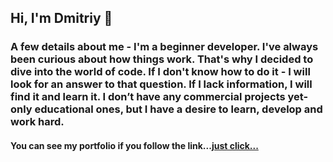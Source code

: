 ## Hi, I'm Dmitriy 👋

### A few details about me - I'm a beginner developer. I've always been curious about how things work. That's why I decided to dive into the world of code. If I don't know how to do it - I will look for an answer to that question. If I lack information, I will find it and learn it. I don’t have any commercial projects yet- only educational ones, but I have a desire to learn, develop and work hard.

#### You can see my portfolio if you follow the link...[just click...](https://stebeniev.github.io/D.Stebeniev/)




